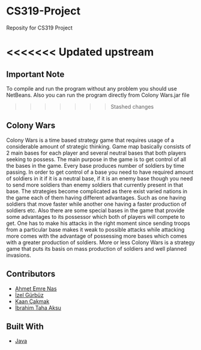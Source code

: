 # CS319-Project
Reposity for CS319 Project

<<<<<<< Updated upstream
=======
## Important Note

To compile and run the program without any problem you should use NetBeans.
Also you can run the program directly from Colony Wars.jar file

>>>>>>> Stashed changes
## Colony Wars

Colony Wars is a time based strategy game that requires usage of a considerable amount of strategic thinking. Game map basically consists of 2 main bases for each player and several neutral bases that both players seeking to possess. The main purpose in the game is to get control of all the bases in the game. Every base produces number of soldiers by time passing. In order to get control of a base you need to have required amount of soldiers in it if it is a neutral base, if it is an enemy base though you need to send more soldiers than enemy soldiers that currently present in that base. The strategies become complicated as there exist varied nations in the game each of them having different advantages. Such as one having soldiers that move faster while another one having a faster production of soldiers etc. Also there are some special bases in the game that provide some advantages to its possessor which both of players will compete to get. One has to make his attacks in the right moment since sending troops from a particular base makes it weak to possible attacks while attacking more comes with the advantage of possessing more bases which comes with a greater production of soldiers. More or less Colony Wars is a strategy game that puts its basis on mass production of soldiers and well planned invasions.

## Contributors

* [Ahmet Emre Nas](https://github.com/emrenass)
* [İzel Gürbüz](https://github.com/izelgurbuz)
* [Kaan Çakmak](https://github.com/kaancakmak)
* [İbrahim Taha Aksu](https://github.com/cuthalionn)

## Built With

* [Java](https://www.java.com)
